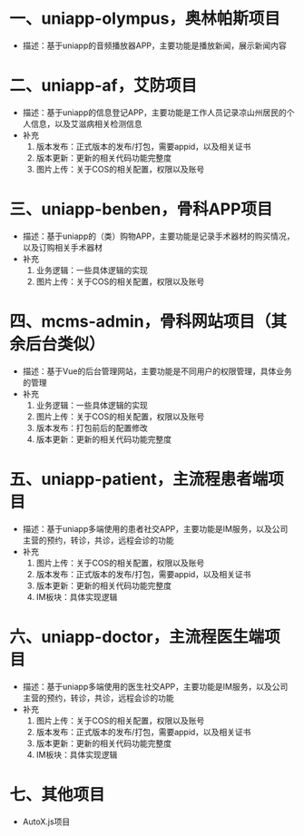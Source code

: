 # 一、uniapp-olympus，奥林帕斯项目

- 描述：基于uniapp的音频播放器APP，主要功能是播放新闻，展示新闻内容

# 二、uniapp-af，艾防项目

- 描述：基于uniapp的信息登记APP，主要功能是工作人员记录凉山州居民的个人信息，以及艾滋病相关检测信息
- 补充
  1. 版本发布：正式版本的发布/打包，需要appid，以及相关证书
  2. 版本更新：更新的相关代码功能完整度
  3. 图片上传：关于COS的相关配置，权限以及账号

# 三、uniapp-benben，骨科APP项目

- 描述：基于uniapp的（类）购物APP，主要功能是记录手术器材的购买情况，以及订购相关手术器材
- 补充
  1. 业务逻辑：一些具体逻辑的实现
  2. 图片上传：关于COS的相关配置，权限以及账号

# 四、mcms-admin，骨科网站项目（其余后台类似）

- 描述：基于Vue的后台管理网站，主要功能是不同用户的权限管理，具体业务的管理
- 补充
  1. 业务逻辑：一些具体逻辑的实现
  2. 图片上传：关于COS的相关配置，权限以及账号
  3. 版本发布：打包前后的配置修改
  4. 版本更新：更新的相关代码功能完整度

# 五、uniapp-patient，主流程患者端项目

- 描述：基于uniapp多端使用的患者社交APP，主要功能是IM服务，以及公司主营的预约，转诊，共诊，远程会诊的功能
- 补充
  1. 图片上传：关于COS的相关配置，权限以及账号
  2. 版本发布：正式版本的发布/打包，需要appid，以及相关证书
  3. 版本更新：更新的相关代码功能完整度
  4. IM板块：具体实现逻辑

# 六、uniapp-doctor，主流程医生端项目

- 描述：基于uniapp多端使用的医生社交APP，主要功能是IM服务，以及公司主营的预约，转诊，共诊，远程会诊的功能
- 补充
  1. 图片上传：关于COS的相关配置，权限以及账号
  2. 版本发布：正式版本的发布/打包，需要appid，以及相关证书
  3. 版本更新：更新的相关代码功能完整度
  4. IM板块：具体实现逻辑

# 七、其他项目

- AutoX.js项目